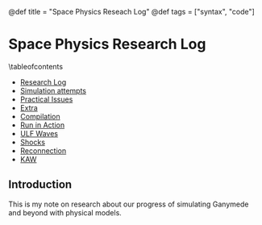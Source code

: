 @def title = "Space Physics Reseach Log"
@def tags = ["syntax", "code"]

# Space Physics Research Log

\tableofcontents <!-- you can use \toc as well -->

* [Research Log](/log_ganymede/)
* [Simulation attempts](/simulations_ganymede/)
* [Practical Issues](/extra/)
* [Extra](/galileo)
* [Compilation](/compilation)
* [Run in Action](/swmf)
* [ULF Waves](/ulfwaves)
* [Shocks](/shocks)
* [Reconnection](/reconnection)
* [KAW](/kaw)

## Introduction

This is my note on research about our progress of simulating Ganymede and beyond with physical models.
